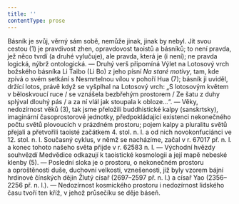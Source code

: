 ```yaml
---
title: ''
contentType: prose
---
```


<section>

Básník je svůj, věrný sám sobě, nemůže jinak, jinak by nebyl. Jít svou cestou (1) je pravdivost zhen, opravdovost taoistů a básníků; to není pravda, jež něco tvrdí (a druhé vylučuje), ale pravda, která je (i není); ne pravda logická, nýbrž ontologická. — Druhý verš připomíná Výlet na Lotosový vrch božského básníka Li Taibo (Li Bo) z jeho písní _Na_ _staré_ _motivy_, tam, kde zpívá o svém setkání s Nesmrtelnou vílou v pohoří Hua (7); básník ji uviděl, držící lotos, právě když se vyšplhal na Lotosový vrch: „S lotosovým květem v běloskvoucí ruce / se vznášela bezbřehým prostorem / Ze šatu z duhy splýval dlouhý pás / a za ní vlál jak stoupala k obloze…“. — Věky, nedozírnost věků (3), tak jsme přeložili buddhistické kalpy (sanskrtsky), imaginární časoprostorové jednotky, předpokládající existenci nekonečného počtu světů plovoucích v prázdném prostoru; pojem kalpy a pluralitu světů přejali a přetvořili taoisté začátkem 4. stol. n. l. a od nich novokonfuciánci ve 12. stol. n. l. Současný cyklus, v němž se nacházíme, začal v r. 67017 př. n. l. a konec tohoto našeho světa přijde v r. 62583 n. l. — Východní hvězdy souhvězdí Medvědice odkazují k taoistické kosmologii a její mapě nebeské klenby (5). — Poslední sloka je o prostoru, o nekonečném prostoru a oproštěnosti duše, duchovní velkosti, vznešenosti, jíž byly vzorem bájní hrdinové čínských dějin Žlutý císař (2697–2597 př. n. l.) a císař Yao (2356–2256 př. n. l.). — Nedozírnost kosmického prostoru i nedozírnost lidského času tvoří ten kříž, v jehož průsečíku se děje báseň.

</section>

